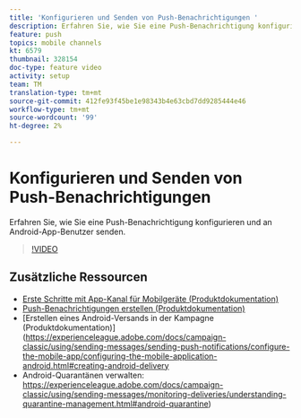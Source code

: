 ```yaml
---
title: 'Konfigurieren und Senden von Push-Benachrichtigungen '
description: Erfahren Sie, wie Sie eine Push-Benachrichtigung konfigurieren und an Android-App-Benutzer senden.
feature: push
topics: mobile channels
kt: 6579
thumbnail: 328154
doc-type: feature video
activity: setup
team: TM
translation-type: tm+mt
source-git-commit: 412fe93f45be1e98343b4e63cbd7dd9285444e46
workflow-type: tm+mt
source-wordcount: '99'
ht-degree: 2%

---
```



# Konfigurieren und Senden von Push-Benachrichtigungen

Erfahren Sie, wie Sie eine Push-Benachrichtigung konfigurieren und an Android-App-Benutzer senden.

>[!VIDEO](https://video.tv.adobe.com/v/328154?quality=12)

## Zusätzliche Ressourcen

* [Erste Schritte mit App-Kanal für Mobilgeräte (Produktdokumentation)](https://experienceleague.adobe.com/docs/campaign-classic/using/sending-messages/sending-push-notifications/about-mobile-app-channel.html#about-mobile-app-channel)
* [Push-Benachrichtigungen erstellen (Produktdokumentation)](https://experienceleague.adobe.com/docs/campaign-classic/using/sending-messages/sending-push-notifications/creating-notifications.html#sending-messages)
* [Erstellen eines Android-Versands in der Kampagne (Produktdokumentation)](https://experienceleague.adobe.com/docs/campaign-classic/using/sending-messages/sending-push-notifications/configure-the-mobile-app/configuring-the-mobile-application-android.html#creating-android-delivery
* Android-Quarantänen verwalten: https://experienceleague.adobe.com/docs/campaign-classic/using/sending-messages/monitoring-deliveries/understanding-quarantine-management.html#android-quarantine)

